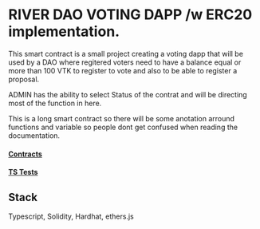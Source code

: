 # RIVER DAO VOTING DAPP /w ERC20 implementation.

This smart contract is a small project creating a voting dapp that will be used
by a DAO where regitered voters need to have a balance equal or more than 100 VTK to register to
vote and also to be able to register a proposal.

ADMIN has the ability to select Status of the contrat and will be directing most of the function in here.

This is a long smart contract so there will be some anotation arround functions and variable so people
dont get confused when reading the documentation.

#### [Contracts](https://github.com/obedlaws/voting-dapp-RiverDAO/tree/master/contracts)
#### [TS Tests](https://github.com/obedlaws/voting-dapp-RiverDAO/tree/master/test)

## Stack
Typescript, Solidity, Hardhat, ethers.js

